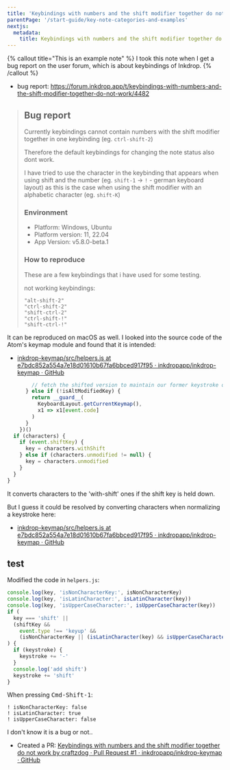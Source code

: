 ```yaml
---
title: 'Keybindings with numbers and the shift modifier together do not work'
parentPage: '/start-guide/key-note-categories-and-examples'
nextjs:
  metadata:
    title: Keybindings with numbers and the shift modifier together do not work
---
```


{% callout title="This is an example note" %}
I took this note when I get a bug report on the user forum, which is about keybindings of Inkdrop.
{% /callout %}

- bug report: <https://forum.inkdrop.app/t/keybindings-with-numbers-and-the-shift-modifier-together-do-not-work/4482>

> ## Bug report
>
> Currently keybindings cannot contain numbers with the shift modifier together in one keybinding (eg. `ctrl-shift-2`)
>
> Therefore the default keybindings for changing the note status also dont work.
>
> I have tried to use the character in the keybinding that appears when using shift and the number (eg. `shift-1` → `!` - german keyboard layout) as this is the case when using the shift modifier with an alphabetic character (eg. `shift-K`)
>
> ### Environment
>
> - Platform: Windows, Ubuntu
> - Platform version: 11, 22.04
> - App Version: v5.8.0-beta.1
>
> ### How to reproduce
>
> These are a few keybindings that i have used for some testing.
>
> not working keybindings:
>
> ```plaintext
> "alt-shift-2"
> "ctrl-shift-2"
> "shift-ctrl-2"
> "ctrl-shift-!"
> "shift-ctrl-!"
> ```

It can be reproduced on macOS as well.
I looked into the source code of the Atom's keymap module and found that it is intended:

- [inkdrop-keymap/src/helpers.js at e7bdc852a554a7e18d01610b67fa6bbced917f95 · inkdropapp/inkdrop-keymap · GitHub](https://github.com/inkdropapp/inkdrop-keymap/blob/e7bdc852a554a7e18d01610b67fa6bbced917f95/src/helpers.js#L347)

```js
        // fetch the shifted version to maintain our former keystroke output
      } else if (!isAltModifiedKey) {
        return __guard__(
          KeyboardLayout.getCurrentKeymap(),
          x1 => x1[event.code]
        )
      }
    })()
  if (characters) {
    if (event.shiftKey) {
      key = characters.withShift
    } else if (characters.unmodified != null) {
      key = characters.unmodified
    }
  }
}
```

It converts characters to the 'with-shift' ones if the shift key is held down.

But I guess it could be resolved by converting characters when normalizing a keystroke here:

- [inkdrop-keymap/src/helpers.js at e7bdc852a554a7e18d01610b67fa6bbced917f95 · inkdropapp/inkdrop-keymap · GitHub](https://github.com/inkdropapp/inkdrop-keymap/blob/e7bdc852a554a7e18d01610b67fa6bbced917f95/src/helpers.js#L146)

## test

Modified the code in `helpers.js`:

```js
console.log(key, 'isNonCharacterKey:', isNonCharacterKey)
console.log(key, 'isLatinCharacter:', isLatinCharacter(key))
console.log(key, 'isUpperCaseCharacter:', isUpperCaseCharacter(key))
if (
  key === 'shift' ||
  (shiftKey &&
    event.type !== 'keyup' &&
    (isNonCharacterKey || (isLatinCharacter(key) && isUpperCaseCharacter(key))))
) {
  if (keystroke) {
    keystroke += '-'
  }
  console.log('add shift')
  keystroke += 'shift'
}
```

When pressing <kbd>Cmd-Shift-1</kbd>:

```
! isNonCharacterKey: false
! isLatinCharacter: true
! isUpperCaseCharacter: false
```

I don't know it is a bug or not..

- Created a PR: [Keybindings with numbers and the shift modifier together do not work by craftzdog · Pull Request #1 · inkdropapp/inkdrop-keymap · GitHub](https://github.com/inkdropapp/inkdrop-keymap/pull/1)
